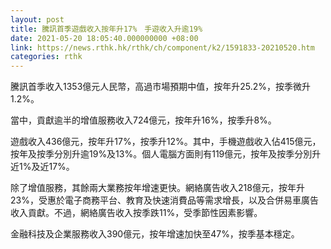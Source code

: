 ```yaml
---
layout: post
title: 騰訊首季遊戲收入按年升17%　手遊收入升逾19%
date: 2021-05-20 18:05:40.000000000 +08:00
link: https://news.rthk.hk/rthk/ch/component/k2/1591833-20210520.htm
categories: rthk
---
```


騰訊首季收入1353億元人民幣，高過市場預期中值，按年升25.2%，按季微升1.2%。

當中，貢獻逾半的增值服務收入724億元，按年升16%，按季升8%。

遊戲收入436億元，按年升17%，按季升12%。其中，手機遊戲收入佔415億元，按年及按季分別升逾19%及13%。個人電腦方面則有119億元，按年及按季分別升近1%及近17%。

除了增值服務，其餘兩大業務按年增速更快。網絡廣告收入218億元，按年升23%，受惠於電子商務平台、教育及快速消費品等需求增長，以及合併易車廣告收入貢獻。不過，網絡廣告收入按季跌11%，受季節性因素影響。

金融科技及企業服務收入390億元，按年增速加快至47%，按季基本穩定。
